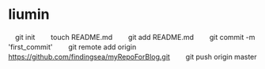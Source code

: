liumin
======
　git init
　　touch README.md
　　git add README.md
　　git commit -m 'first_commit'
　　git remote add origin https://github.com/findingsea/myRepoForBlog.git
　　git push origin master
